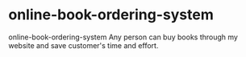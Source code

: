 # online-book-ordering-system
online-book-ordering-system
Any person can buy books through my website and save customer's time and effort.
